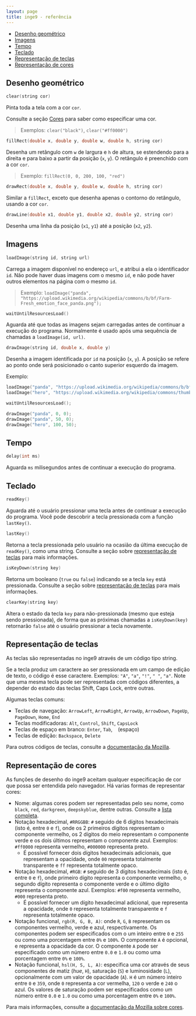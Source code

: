 ```yaml
---
layout: page
title: inge9 - referência
---
```


- [Desenho geométrico](#desenho-geométrico)
- [Imagens](#imagens)
- [Tempo](#tempo)
- [Teclado](#teclado)
- [Representação de teclas](#representação-de-teclas)
- [Representação de cores](#representação-de-cores)

## Desenho geométrico

```c++
clear(string cor)
```
Pinta toda a tela com a cor `cor`.

Consulte a seção [Cores](#cores) para saber como especificar uma cor.

> Exemplos: `clear("black")`, `clear("#ff0000")`

```c++
fillRect(double x, double y, double w, double h, string cor)
```

Desenha um retângulo com `w` de largura e `h` de altura, se estendendo para a direita e para baixo a partir da posição (`x`, `y`). O retângulo é preenchido com a cor `cor`.

> Exemplo: `fillRect(0, 0, 200, 100, "red")`

```c++
drawRect(double x, double y, double w, double h, string cor)
```

Similar a `fillRect`, exceto que desenha apenas o contorno do retângulo, usando a cor `cor`.

```c++
drawLine(double x1, double y1, double x2, double y2, string cor)
```

Desenha uma linha da posição (`x1`, `y1`) até a posição (`x2`, `y2`).

## Imagens

```c++
loadImage(string id, string url)
```

Carrega a imagem disponível no endereço `url`, e atribui a ela o identificador `id`. Não pode haver duas imagens com o mesmo `id`, e não pode haver outros elementos na página com o mesmo `id`.

> Exemplo: `loadImage("panda", "https://upload.wikimedia.org/wikipedia/commons/b/bf/Farm-Fresh_emotion_face_panda.png");`

```c++
waitUntilResourcesLoad()
```

Aguarda até que todas as imagens sejam carregadas antes de continuar a execução do programa. Normalmente é usado após uma sequência de chamadas a `loadImage(id, url)`.

```c++
drawImage(string id, double x, double y)
```

Desenha a imagem identificada por `id` na posição (`x`, `y`). A posição se refere ao ponto onde será posicionado o canto superior esquerdo da imagem.

Exemplo:

```c++
loadImage("panda", "https://upload.wikimedia.org/wikipedia/commons/b/bf/Farm-Fresh_emotion_face_panda.png");
loadImage("hero", "https://upload.wikimedia.org/wikipedia/commons/thumb/1/11/Cc-by_new_white.svg/48px-Cc-by_new_white.svg.png");

waitUntilResourcesLoad();

drawImage("panda", 0, 0);
drawImage("panda", 50, 0);
drawImage("hero", 100, 50);
```

## Tempo

```c++
delay(int ms)
```

Aguarda `ms` milisegundos antes de continuar a execução do programa.

## Teclado

```c++
readKey()
```

Aguarda até o usuário pressionar uma tecla antes de continuar a execução do programa. Você pode descobrir a tecla pressionada com a função `lastKey()`.

```c++
lastKey()
```

Retorna a tecla pressionada pelo usuário na ocasião da última execução de `readKey()`, como uma string. Consulte a seção sobre [representação de teclas](#representação-de-teclas) para mais informações.

```c++
isKeyDown(string key)
```

Retorna um booleano (`true` ou `false`) indicando se a tecla `key` está pressionada. Consulte a seção sobre [representação de teclas](#representação-de-teclas) para mais informações.

```c++
clearKey(string key)
```

Altera o estado da tecla `key` para não-pressionada (mesmo que esteja sendo pressionada), de forma que as próximas chamadas a `isKeyDown(key)` retornarão `false` até o usuário pressionar a tecla novamente.


## Representação de teclas

As teclas são representadas no inge9 através de um código tipo string.

Se a tecla produz um caractere ao ser pressionada em um campo de edição de texto, o código é esse caractere. Exemplos: `"A"`, `"a"`, `"!"`, `" "`, `"a"`. Note que uma mesma tecla pode ser representada com códigos diferentes, a depender do estado das teclas Shift, Caps Lock, entre outras.

Algumas teclas comuns:

- Teclas de navegação: `ArrowLeft`, `ArrowRight`, `ArrowUp`, `ArrowDown`, `PageUp`, `PageDown`, `Home`, `End`
- Teclas modificadoras: `Alt`, `Control`, `Shift`, `CapsLock`
- Teclas de espaço em branco: `Enter`, `Tab`, ` ` (espaço)
- Teclas de edição: `Backspace`, `Delete` 

Para outros códigos de teclas, consulte a [documentação da Mozilla](https://developer.mozilla.org/en-US/docs/Web/API/KeyboardEvent/key/Key_Values).

## Representação de cores

As funções de desenho do inge9 aceitam qualquer especificação de cor que possa ser entendida pelo navegador. Há varias formas de representar cores:

- Nome: algumas cores podem ser representadas pelo seu nome, como `black`, `red`, `darkgreen`, `deepskyblue`, dentre outras. Consulte a [lista completa](https://www.rapidtables.com/web/css/css-color.html).
- Notação hexadecimal, `#RRGGBB`: `#` seguido de 6 dígitos hexadecimais (isto é, entre `0` e `f`), onde os 2 primeiros dígitos representam o componente vermelho, os 2 dígitos do meio representam o componente verde e os dois últimos representam o componente azul. Exemplos: `#ff0000` representa vermelho, `#000000` representa preto.
  - É possível fornecer dois dígitos hexadecimais adicionais, que representam a opacidade, onde `00` representa totalmente transparente e `ff` representa totalmente opaco.
- Notação hexadecimal, `#RGB`: `#` seguido de 3 dígitos hexadecimais (isto é, entre `0` e `f`), onde primeiro dígito representa o componente vermelho, o segundo dígito representa o componente verde e o último dígito representa o componente azul. Exemplos: `#f00` representa vermelho, `#000` representa preto.
  - É possível fornecer um dígito hexadecimal adicional, que representa a opacidade, onde `0` representa totalmente transparente e `f` representa totalmente opaco.
- Notação funcional, `rgb(R, G, B, A)`: onde `R`, `G`, `B` representam os componentes vermelho, verde e azul, respectivamente. Os componentes podem ser especificados com o um inteiro entre `0` e `255` ou como uma porcentagem entre `0%` e `100%`. O componente `A` é opcional, e representa a opacidade da cor. O componente `A` pode ser especificado como um número entre `0.0` e `1.0` ou como uma porcentagem entre `0%` e `100%`.
- Notação funcional, `hsl(H, S, L, A)`: especifica uma cor através de seus componentes de matiz (*hue*, `H`), saturação (`S`) e luminosidade (`L`), opcionalmente com um valor de opacidade (`A`). `H` é um número inteiro entre `0` e `359`, onde `0` representa a cor vermelha, `120` o verde e `240` o azul. Os valores de saturação podem ser especificados como um número entre `0.0` e `1.0` ou como uma porcentagem entre `0%` e `100%`.

Para mais informações, consulte a [documentação da Mozilla sobre cores](https://developer.mozilla.org/pt-BR/docs/Web/CSS/color_value).



